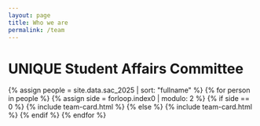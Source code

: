 ```yaml
---
layout: page
title: Who we are
permalink: /team
---
```


# UNIQUE Student Affairs Committee

{% assign people = site.data.sac_2025 | sort: "fullname" %}
{% for person in people %}
  {% assign side = forloop.index0 | modulo: 2 %}
    {% if side == 0 %}
      {% include team-card.html %}
    {% else %}
      {% include team-card.html %}
    {% endif %}
{% endfor %}
